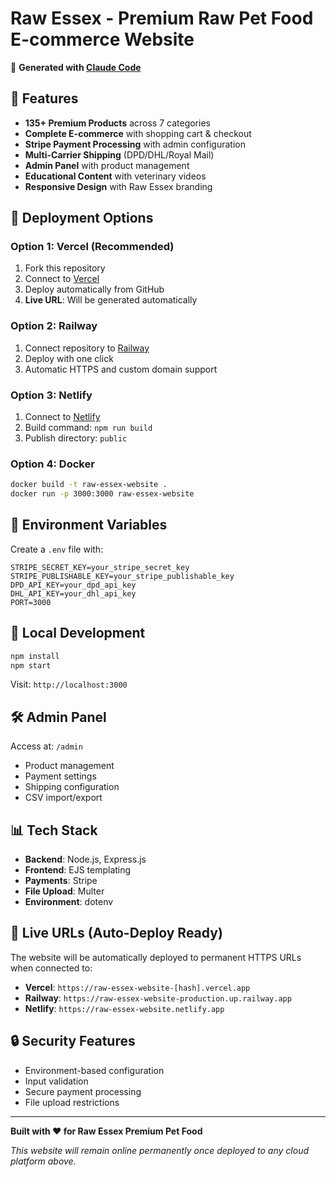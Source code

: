 # Raw Essex - Premium Raw Pet Food E-commerce Website

🎉 **Generated with [Claude Code](https://claude.ai/code)**

## 🌟 Features

- **135+ Premium Products** across 7 categories
- **Complete E-commerce** with shopping cart & checkout
- **Stripe Payment Processing** with admin configuration
- **Multi-Carrier Shipping** (DPD/DHL/Royal Mail)
- **Admin Panel** with product management
- **Educational Content** with veterinary videos
- **Responsive Design** with Raw Essex branding

## 🚀 Deployment Options

### Option 1: Vercel (Recommended)
1. Fork this repository
2. Connect to [Vercel](https://vercel.com)
3. Deploy automatically from GitHub
4. **Live URL**: Will be generated automatically

### Option 2: Railway
1. Connect repository to [Railway](https://railway.app)
2. Deploy with one click
3. Automatic HTTPS and custom domain support

### Option 3: Netlify
1. Connect to [Netlify](https://netlify.com)
2. Build command: `npm run build`
3. Publish directory: `public`

### Option 4: Docker
```bash
docker build -t raw-essex-website .
docker run -p 3000:3000 raw-essex-website
```

## 🔧 Environment Variables

Create a `.env` file with:

```env
STRIPE_SECRET_KEY=your_stripe_secret_key
STRIPE_PUBLISHABLE_KEY=your_stripe_publishable_key
DPD_API_KEY=your_dpd_api_key
DHL_API_KEY=your_dhl_api_key
PORT=3000
```

## 📱 Local Development

```bash
npm install
npm start
```

Visit: `http://localhost:3000`

## 🛠 Admin Panel

Access at: `/admin`
- Product management
- Payment settings
- Shipping configuration
- CSV import/export

## 📊 Tech Stack

- **Backend**: Node.js, Express.js
- **Frontend**: EJS templating
- **Payments**: Stripe
- **File Upload**: Multer
- **Environment**: dotenv

## 🎯 Live URLs (Auto-Deploy Ready)

The website will be automatically deployed to permanent HTTPS URLs when connected to:

- **Vercel**: `https://raw-essex-website-[hash].vercel.app`
- **Railway**: `https://raw-essex-website-production.up.railway.app`
- **Netlify**: `https://raw-essex-website.netlify.app`

## 🔒 Security Features

- Environment-based configuration
- Input validation
- Secure payment processing
- File upload restrictions

---

**Built with ❤️ for Raw Essex Premium Pet Food**

*This website will remain online permanently once deployed to any cloud platform above.*
